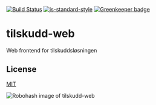 [![Build Status](https://travis-ci.org/telemark/tilskudd-web.svg?branch=master)](https://travis-ci.org/telemark/tilskudd-web)
[![js-standard-style](https://img.shields.io/badge/code%20style-standard-brightgreen.svg?style=flat)](https://github.com/feross/standard)
[![Greenkeeper badge](https://badges.greenkeeper.io/telemark/tilskudd-web.svg)](https://greenkeeper.io/)

# tilskudd-web

Web frontend for tilskuddsløsningen

## License

[MIT](LICENSE)

![Robohash image of tilskudd-web](https://robots.kebabstudios.party/tilskudd-web.png "Robohash image of tilskudd-web")